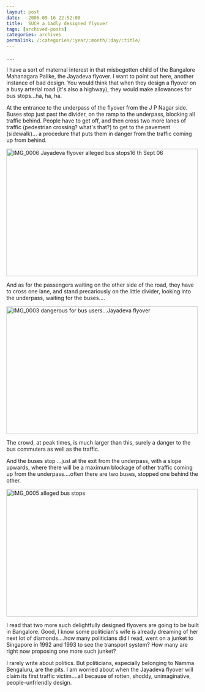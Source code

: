 ```yaml
---
layout: post
date:	2006-09-16 22:52:00
title:  SUCH a badly designed flyover
tags: [archived-posts]
categories: archives
permalink: /:categories/:year/:month/:day/:title/
---
```

.....

I have a sort of maternal interest in that misbegotten child of the Bangalore Mahanagara Palike, the Jayadeva flyover. I want to point out here, another instance of bad design. You would think that when they design a flyover on a busy arterial road (it's also a highway), they would make allowances for bus stops...ha, ha, ha.

At the entrance to the underpass of the flyover from the J P Nagar side. Buses stop just past the divider, on the ramp to the underpass, blocking all traffic behind. People have to get off, and then cross two more lanes of traffic (pedestrian crossing? what's that?) to get to the pavement (sidewalk)... a procedure that puts them in danger from the traffic coming up from behind.

<a href="http://www.flickr.com/photos/35949311@N00/244684575/" title="Photo Sharing"><img src="http://static.flickr.com/84/244684575_fc7cb15e43.jpg" width="500" height="333" alt="IMG_0006 Jayadeva flyover  alleged bus stops16 th Sept 06" /></a>


And as for the passengers waiting on the other side of the road, they have to cross one lane, and stand precariously on the little divider, looking into the underpass, waiting for the buses....

<A title="Photo Sharing" href="http://www.flickr.com/photos/35949311@N00/244683815/"><IMG height=333 alt="IMG_0003 dangerous for bus users...Jayadeva flyover" src="http://static.flickr.com/79/244683815_c21424368d.jpg" width=500></A>

The crowd, at peak times, is much larger than this, surely a danger to the bus commuters as well as the traffic. 

And the buses stop ...just at the exit from the underpass, with a slope upwards, where there will be a maximum blockage of other traffic coming up from the underpass....often there are two buses, stopped one behind the other.


<a href="http://www.flickr.com/photos/35949311@N00/244684122/" title="Photo Sharing"><img src="http://static.flickr.com/98/244684122_3daf36e929.jpg" width="500" height="333" alt="IMG_0005 alleged bus stops" /></a>



I read that two more such delightfully designed flyovers are going to be built in Bangalore. Good, I know some politician's wife is already dreaming of her next lot of diamonds....how many politicians did I read, went on a junket to Singapore in 1992 and 1993 to see the transport system? How many are right now proposing one more such junket?

I rarely write about politics. But politicians, especially belonging to Namma Bengaluru, are the pits. I am worried about when the Jayadeva flyover will claim its first traffic victim....all because of rotten, shoddy, unimaginative, people-unfriendly design.

